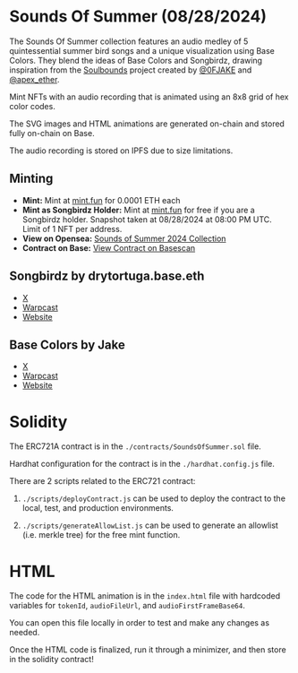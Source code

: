 # Sounds Of Summer (08/28/2024)

The Sounds Of Summer collection features an audio medley of 5 quintessential summer bird songs and a unique visualization using Base Colors. They blend the ideas of Base Colors and Songbirdz, drawing inspiration from the [Soulbounds](https://github.com/apexethdev/Soulbounds) project created by [@0FJAKE](https://x.com/0FJAKE) and [@apex_ether](https://x.com/apex_ether).

Mint NFTs with an audio recording that is animated using an 8x8 grid of hex color codes.

The SVG images and HTML animations are generated on-chain and stored fully on-chain on Base.

The audio recording is stored on IPFS due to size limitations.

## Minting

- **Mint:** Mint at [mint.fun](https://mint.fun/base/0x06F2075d5a9f8Ca18f7FD13b4E18F78304eC2dC7) for 0.0001 ETH each
- **Mint as Songbirdz Holder:** Mint at [mint.fun](https://songbirdz.cc/sounds-of-summer-2024) for free if you are a Songbirdz holder. Snapshot taken at 08/28/2024 at 08:00 PM UTC. Limit of 1 NFT per address.
- **View on Opensea:** [Sounds of Summer 2024 Collection](https://opensea.io/collection/sounds-of-summer)
- **Contract on Base:** [View Contract on Basescan](https://basescan.org/address/0x06F2075d5a9f8Ca18f7FD13b4E18F78304eC2dC7)

## Songbirdz by drytortuga.base.eth
- [X](https://x.com/dry_tortuga) 
- [Warpcast](https://warpcast.com/dry-tortuga)
- [Website](https://songbirdz.cc)

## Base Colors by  Jake
- [X](https://x.com/@0FJAKE)
- [Warpcast](https://warpcast.com/jake)
- [Website](https://www.basecolors.com)

# Solidity

The ERC721A contract is in the `./contracts/SoundsOfSummer.sol` file.

Hardhat configuration for the contract is in the `./hardhat.config.js` file.

There are 2 scripts related to the ERC721 contract:

1. `./scripts/deployContract.js` can be used to deploy the contract to the local, test, and production environments.

2. `./scripts/generateAllowList.js` can be used to generate an allowlist (i.e. merkle tree) for the free mint function.

# HTML

The code for the HTML animation is in the `index.html` file with hardcoded variables for `tokenId`, `audioFileUrl`, and `audioFirstFrameBase64`.

You can open this file locally in order to test and make any changes as needed.

Once the HTML code is finalized, run it through a minimizer, and then store in the solidity contract!